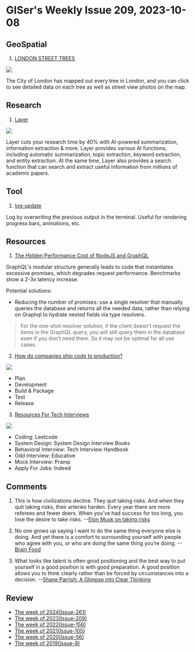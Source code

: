 # GISer's Weekly Issue 209, 2023-10-08

## GeoSpatial

1. [LONDON STREET TREES](https://apps.london.gov.uk/street-trees/)

![](https://imgs.zhubai.love/d2520c805d4a44c295befb280ab4f245_2192261542853668864.png)

The City of London has mapped out every tree in London, and you can click to see detailed data on each tree as well as street view photos on the map.

## Research

1. [Layer](https://www.layer.app/)

![](https://framerusercontent.com/images/fGlb96UeJW8d9Um4Y0C7T9fxFk.png?scale-down-to=2048)

Layer cuts your research time by 40% with AI-powered summarization, information extraction & more. Layer provides various AI functions, including automatic summarization, topic extraction, keyword extraction, and entity extraction. At the same time, Layer also provides a search function that can search and extract useful information from millions of academic papers.

## Tool

1. [log-update](https://github.com/sindresorhus/log-update)

Log by overwriting the previous output in the terminal. Useful for rendering progress bars, animations, etc.

## Resources

1. [The Hidden Performance Cost of NodeJS and GraphQL](https://www.softwareatscale.dev/p/the-hidden-performance-cost-of-nodejs)

GraphQL's modular structure generally leads to code that instantiates excessive promises, which degrades request performance. Benchmarks show a 2-3x latency increase.

Potential solutions:

- Reducing the number of promises: use a single resolver that manually queries the database and returns all the needed data, rather than relying on Graphql to hydrate nested fields via type resolvers.

> For the one-shot resolver solution, if the client doesn't request the items in the GraphQL query, you will still query them in the database even if you don't need them. So it may not be optimal for all use cases.

2. [How do companies ship code to production?](https://blog.bytebytego.com/i/137944253/how-do-companies-ship-code-to-production)

![](https://substackcdn.com/image/fetch/w_1272,c_limit,f_webp,q_auto:good,fl_lossy/https%3A%2F%2Fsubstack-post-media.s3.amazonaws.com%2Fpublic%2Fimages%2Fbd63be9d-8457-4e1c-9aca-d185dba88732_1280x1664.gif)

- Plan
- Development
- Build & Package
- Test
- Release

3. [Resources For Tech Interviews](https://blog.bytebytego.com/i/137944253/latest-articles)

![](https://substackcdn.com/image/fetch/w_1272,c_limit,f_webp,q_auto:good,fl_lossy/https%3A%2F%2Fsubstack-post-media.s3.amazonaws.com%2Fpublic%2Fimages%2Fc36c798c-e830-442b-8036-36280992428c_3000x3900.gif)

- Coding: Leetcode
- System Design: System Design Interview Books
- Behavioral Interview: Tech Interview Handbook
- Odd Interview: Educative
- Mock Interview: Pramp
- Apply For Jobs: Indeed

## Comments

1. This is how civilizations decline. They quit taking risks. And when they quit taking risks, their arteries harden. Every year there are more referees and fewer doers. When you’ve had success for too long, you lose the desire to take risks.
   --[Elon Musk on taking risks](https://fs.blog/brain-food/october-8-2023/)

2. No one grows up saying I want to do the same thing everyone else is doing. And yet there is a comfort to surrounding yourself with people who agree with you, or who are doing the same thing you’re doing.
   --[Brain Food](https://fs.blog/brain-food/october-8-2023/)

3. What looks like talent is often good positioning and the best way to put yourself in a good position is with good preparation. A good position allows you to think clearly rather than be forced by circumstances into a decision.
   --[Shane Parrish: A Glimpse into Clear Thinking](https://fs.blog/knowledge-project-podcast/shane-parrish/)

## Review

- [The week of 2024(Issue-261)](../2024/issue-261.md)
- [The week of 2023(Issue-209)](../2023/issue-209.md)
- [The week of 2022(Issue-156)](../2022/issue-156.md)
- [The week of 2021(Issue-105)](../2021/issue-105.md)
- [The week of 2020(Issue-56)](../2020/issue-56.md)
- [The week of 2019(Issue-8)](../2019/issue-8.md)
